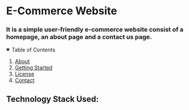 # E-Commerce Website
### It is a simple user-friendly e-commerce website consist of a homepage, an about page and a contact us page.
<!-- TABLE OF CONTENTS -->
<details open="open">
  <summary>Table of Contents</summary>
  <ol>
    <li>
      <a href="#about">About</a>
    </li>
    <li>
      <a href="#getting-started">Getting Started</a>
    </li>
    <li><a href="#license">License</a></li>
    <li><a href="#contact">Contact</a></li>
   
  </ol>
</details>


## Technology Stack Used:
